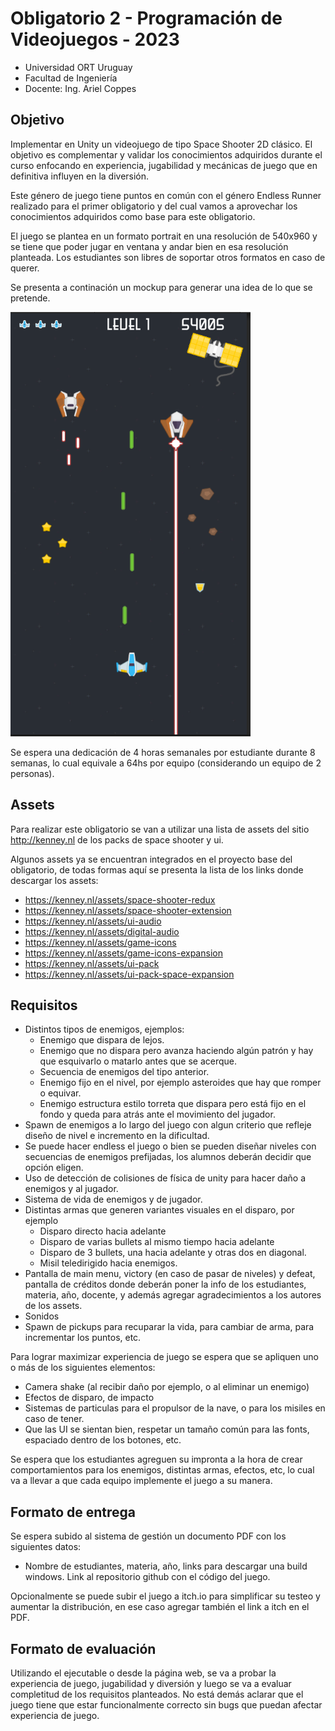 # Obligatorio 2 - Programación de Videojuegos - 2023

* Universidad ORT Uruguay
* Facultad de Ingeniería
* Docente: Ing. Ariel Coppes

## Objetivo

Implementar en Unity un videojuego de tipo Space Shooter 2D clásico. El objetivo es complementar y validar los conocimientos adquiridos durante el curso enfocando en experiencia, jugabilidad y mecánicas de juego que en definitiva influyen en la diversión.

Este género de juego tiene puntos en común con el género Endless Runner realizado para el primer obligatorio y del cual vamos a aprovechar los conocimientos adquiridos como base para este obligatorio.

El juego se plantea en un formato portrait en una resolución de 540x960 y se tiene que poder jugar en ventana y andar bien en esa resolución planteada. Los estudiantes son libres de soportar otros formatos en caso de querer.

Se presenta a continación un mockup para generar una idea de lo que se pretende.

![Mockup del obligatorio](images/mockup.png)

Se espera una dedicación de 4 horas semanales por estudiante durante 8 semanas, lo cual equivale a 64hs por equipo (considerando un equipo de 2 personas). 

## Assets

Para realizar este obligatorio se van a utilizar una lista de assets del sitio http://kenney.nl de los packs de space shooter y ui.

Algunos assets ya se encuentran integrados en el proyecto base del obligatorio, de todas formas aquí se presenta la lista de los links donde descargar los assets:

* https://kenney.nl/assets/space-shooter-redux
* https://kenney.nl/assets/space-shooter-extension
* https://kenney.nl/assets/ui-audio
* https://kenney.nl/assets/digital-audio
* https://kenney.nl/assets/game-icons
* https://kenney.nl/assets/game-icons-expansion
* https://kenney.nl/assets/ui-pack
* https://kenney.nl/assets/ui-pack-space-expansion

## Requisitos

* Distintos tipos de enemigos, ejemplos:
  - Enemigo que dispara de lejos.
  - Enemigo que no dispara pero avanza haciendo algún patrón y hay que esquivarlo o matarlo antes que se acerque.
  - Secuencia de enemigos del tipo anterior.
  - Enemigo fijo en el nivel, por ejemplo asteroides que hay que romper o equivar.
  - Enemigo estructura estilo torreta que dispara pero está fijo en el fondo y queda para atrás ante el movimiento del jugador.
* Spawn de enemigos a lo largo del juego con algun criterio que refleje diseño de nivel e incremento en la dificultad.
* Se puede hacer endless el juego o bien se pueden diseñar niveles con secuencias de enemigos prefijadas, los alumnos deberán decidir que opción eligen.
* Uso de detección de colisiones de física de unity para hacer daño a enemigos y al jugador.
* Sistema de vida de enemigos y de jugador.
* Distintas armas que generen variantes visuales en el disparo, por ejemplo
  - Disparo directo hacia adelante
  - Disparo de varias bullets al mismo tiempo hacia adelante
  - Disparo de 3 bullets, una hacia adelante y otras dos en diagonal.
  - Misil teledirigido hacia enemigos.
* Pantalla de main menu, victory (en caso de pasar de niveles) y defeat, pantalla de créditos donde deberán poner la info de los estudiantes, materia, año, docente, y además agregar agradecimientos a los autores de los assets. 
* Sonidos
* Spawn de pickups para recuparar la vida, para cambiar de arma, para incrementar los puntos, etc.

Para lograr maximizar experiencia de juego se espera que se apliquen uno o más de los siguientes elementos:

* Camera shake (al recibir daño por ejemplo, o al eliminar un enemigo)
* Efectos de disparo, de impacto
* Sistemas de particulas para el propulsor de la nave, o para los misiles en caso de tener.
* Que las UI se sientan bien, respetar un tamaño común para las fonts, espaciado dentro de los botones, etc.

Se espera que los estudiantes agreguen su impronta a la hora de crear comportamientos para los enemigos, distintas armas, efectos, etc, lo cual va a llevar a que cada equipo implemente el juego a su manera.

## Formato de entrega

Se espera subido al sistema de gestión un documento PDF con los siguientes datos:

* Nombre de estudiantes, materia, año, links para descargar una build windows. Link al repositorio github con el código del juego.

Opcionalmente se puede subir el juego a itch.io para simplificar su testeo y aumentar la distribución, en ese caso agregar también el link a itch en el PDF.

## Formato de evaluación

Utilizando el ejecutable o desde la página web, se va a probar la experiencia de juego, jugabilidad y diversión y luego se va a evaluar completitud de los requisitos planteados. No está demás aclarar que el juego tiene que estar funcionalmente correcto sin bugs que puedan afectar experiencia de juego.